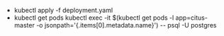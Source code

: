 - kubectl apply -f deployment.yaml
- kubectl get pods
  kubectl exec -it $(kubectl get pods -l app=citus-master -o jsonpath='{.items[0].metadata.name}') -- psql -U postgres
